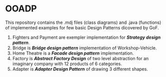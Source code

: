 # OOADP
This repository contains the .mdj files (class diagrams) and .java (functions) of implemented examples for few basic Design Patterns dicovered by GoF.
1) Fighters and Payment are exempler implementation for ***Strategy design pattern***.
2) Bridge is ***Bridge design pattern*** implementation of Workshop-Vehicle.
3) Home Theatre is a ***Facade design pattern*** implementation.
4) Factory is ***Abstract Factory Design*** of two level abstraction for an imaginary company with 12 products of 6 categories.
5) Adapter is ***Adapter Design Pattern*** of drawing 3 different shapes.
